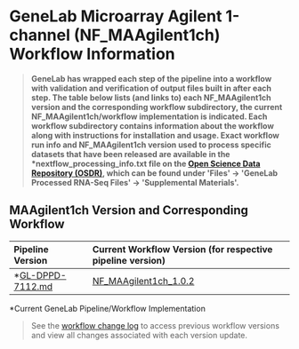 # GeneLab Microarray Agilent 1-channel (NF_MAAgilent1ch) Workflow Information

> **GeneLab has wrapped each step of the pipeline into a workflow with validation and verification of output files built in after each step. The table below lists (and links to) each NF_MAAgilent1ch version and the corresponding workflow subdirectory, the current NF_MAAgilent1ch/workflow implementation is indicated. Each workflow subdirectory contains information about the workflow along with instructions for installation and usage. Exact workflow run info and NF_MAAgilent1ch version used to process specific datasets that have been released are available in the \*nextflow_processing_info.txt file on the [Open Science Data Repository (OSDR)](https://osdr.nasa.gov/bio/repo/), which can be found under 'Files' -> 'GeneLab Processed RNA-Seq Files' -> 'Supplemental Materials'.**  

## MAAgilent1ch Version and Corresponding Workflow

|Pipeline Version|Current Workflow Version (for respective pipeline version)|
|:---------------|:---------------------------------------------------------|
|*[GL-DPPD-7112.md](../Pipeline_GL-DPPD-7112_Versions/GL-DPPD-7112.md)|[NF_MAAgilent1ch_1.0.2](NF_MAAgilent1ch)|

*Current GeneLab Pipeline/Workflow Implementation

> See the [workflow change log](NF_MAAgilent1ch/CHANGELOG.md) to access previous workflow versions and view all changes associated with each version update. 

